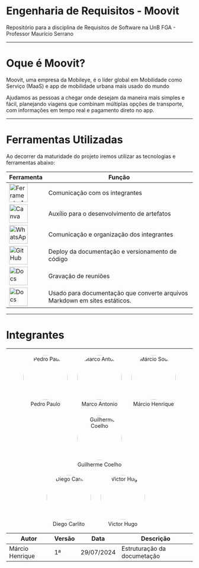 # Engenharia de Requisitos - Moovit

Repositório para a disciplina de Requisitos de Software na UnB FGA - Professor Maurício Serrano

---
# Oque é Moovit?


Moovit, uma empresa da Mobileye, é o líder global em Mobilidade como Serviço (MaaS) e app de mobilidade urbana mais usado do mundo


Ajudamos as pessoas a chegar onde desejam da maneira mais simples e fácil, planejando viagens que combinam múltiplas opções de transporte, com informações em tempo real e pagamento direto no app.

---

# Ferramentas Utilizadas

Ao decorrer da maturidade do projeto iremos utilizar as tecnologias e ferramentas abaixo:

| Ferramenta                                                                                           | Função |
|------------------------------------------------------------------------------------------------------|--------|
| <img src="https://cdn-icons-png.flaticon.com/512/3670/3670157.png" alt="Ferramenta A" style="width: 50px;"/> | Comunicação com os integrantes|
| <img src="https://rushvideo.com.br/wp-content/uploads/2022/10/canvarush.png" alt="Canva" style="width: 50px;"/> | Auxílio para o desenvolvimento de artefatos|
| <img src="https://cdn-icons-png.flaticon.com/512/733/733585.png" alt="WhatsApp" style="width: 50px;"/>| Comunicação e organização dos integrantes |
| <img src="https://cdn-icons-png.flaticon.com/512/25/25231.png" alt="GitHub" style="width: 50px;"/>| Deploy da documentação e versionamento de código |
| <img src="https://w7.pngwing.com/pngs/134/448/png-transparent-microsoft-teams-hd-logo-thumbnail.png" alt="Docs" style="width: 50px;"/>| Gravação de reuniões|
| <img src="https://encrypted-tbn0.gstatic.com/images?q=tbn:ANd9GcQ87kGIjUMipBUX3d1eK54knd1x5lxYxN1wYg&s" alt="Docs" style="width: 50px;"/>| Usado para documentação que converte arquivos Markdown em sites estáticos.|



---
# Integrantes
---
<style>

.row {
    display: flex;
    flex-wrap: wrap;
    justify-content: center;
    gap: 20px;
}

.team-member {
    text-align: center;
}

.team-member img {
    width: 120px;
    height: 120px;
    border-radius: 50%;
    object-fit: cover;
    border: 3px solid #fff; 
}

.team-member .name {
    margin-top: 10px;
}
</style>


<div class="row">
    <div class="col-sm team-member">
        <img src="https://github.com/Pedrin0030.png" alt="Pedro Paulo" class="img-thumbnail image">
        <div class="middle">
            <a href="https://github.com/Pedrin0030" style="text-decoration:none">
                <div class="text">Pedro Paulo</div>
            </a>
        </div>
    </div>

<div class="col-sm team-member">
        <img src="http://github.com/Marcosatc147.png" alt="Marco Antonio" class="img-thumbnail image">
        <div class="middle">
            <a href="http://github.com/Marcosatc147" style="text-decoration:none">
                <div class="text">Marco Antonio</div>
            </a>
        </div>
    </div>

<div class="col-sm team-member">
        <img src="https://github.com/DeM4rcio.png" alt="Márcio Sousa" class="img-thumbnail image">
        <div class="middle">
            <a href="https://github.com/DeM4rcio.png" style="text-decoration:none">
                <div class="text">Márcio Henrique</div>
            </a>
        </div>
    </div>

<div class="col-sm team-member">
        <img src="https://github.com/Guilermanoo.png" alt="Guilherme Coelho" class="img-thumbnail image">
        <div class="middle">
            <a href="https://github.com/Guilermanoo" style="text-decoration:none">
                <div class="text">Guilherme Coelho</div>
            </a>
        </div>
    </div>
</div>

<br>

<div class="row">
    <div class="col-sm team-member">
        <img src="https://github.com/DiegoCarlito.png" alt="Diego Carlito" class="img-thumbnail image">
        <div class="middle">
            <a href="https://github.com/joaoseisei" style="text-decoration:none">
                <div class="text">Diego Carlito</div>
            </a>
        </div>
    </div>

<div class="col-sm team-member">
        <img src="https://github.com/ViictorHugoo.png" alt="Victor Hugo" class="img-thumbnail image">
        <div class="middle">
            <a href="https://github.com/ViictorHugoo" style="text-decoration:none">
                <div class="text">Victor Hugo</div>
            </a>
        </div>
    </div>

<div class="col-sm container-img">
        <!-- Adicione mais membros da equipe se necessário -->
    </div>
</div>

|Autor  | Versão          |Data| Descrição |
|-------|-----------------|----|---------- |
|Márcio Henrique| 1ª   |29/07/2024|Estruturação da documetação|
